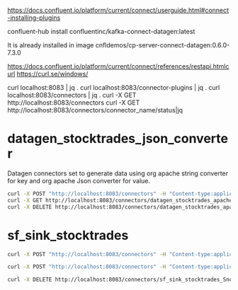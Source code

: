 

https://docs.confluent.io/platform/current/connect/userguide.html#connect-installing-plugins

confluent-hub install confluentinc/kafka-connect-datagen:latest

It is already installed in image cnfldemos/cp-server-connect-datagen:0.6.0-7.3.0

https://docs.confluent.io/platform/current/connect/references/restapi.htmlcurl
https://curl.se/windows/


curl localhost:8083 | jq .
curl localhost:8083/connector-plugins | jq .
curl localhost:8083/connectors | jq .
curl -X GET http://localhost:8083/connectors
curl -X GET http://localhost:8083/connectors/connector_name/status|jq

# datagen_stocktrades_json_converter
Datagen connectors set to generate data using org apache string converter for key and org apache Json converter for value.
```bash
curl -X POST "http://localhost:8083/connectors" -H "Content-type:application/json" --data @datagen-producer/datagen_stocktrades_apache_json_converter.json | jq
curl -X GET http://localhost:8083/connectors/datagen_stocktrades_apache_json_converter/status | jq
curl -X DELETE http://localhost:8083/connectors/datagen_stocktrades_apache_json_converter
```

# sf_sink_stocktrades

```bash
curl -X POST "http://localhost:8083/connectors" -H "Content-type:application/json" --data @snowflake-sink/sf_sink_stocktrades_SnowflakeJson.json | jq

curl -X POST "http://localhost:8083/connectors" -H "Content-type:application/json" --data @snowflake-sink/sf_sink_stocktrades_SnowflakeJsonConverter.ok.json | jq

curl -X DELETE http://localhost:8083/connectors/sf_sink_stocktrades_SnowflakeJsonConverter
```